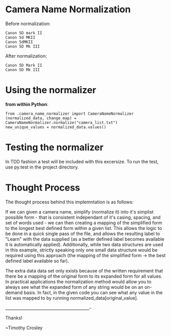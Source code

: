 Camera Name Normalization
=====

Before normalization:

    Canon 5D mark II
    Canon 5d MKII
    Canon 5dMKII
    Canon 5D Mk III

After normalization:

    Canon 5D Mark II
    Canon 5D Mk III


Using the normalizer
===================

**from within Python**:

    from .camera_name_normalizer import CameraNameNormalizer
    (normalized_data, change_map) = CameraNameNormalizer.normalize("camera_list.txt")
    new_unique_values = normalized_data.values()


Testing the normalizer
===================

In TDD fashion a test will be included with this excersize. To run the test, use py.test in the project directory.



Thought Process
===================

The thought process behind this implemntation is as follows:

If we can given a camera name, simplify (normalize it) into it's simplist possible form - that is consistent independant
of it's casing, spacing, and set of words used - we can then creating a mapping of the simplified form to the longest
best defined form within a given list. This allows the logic to be done in a quick single pass of the file, and allows
the resulting label to "Learn" with the data supplied (as a better defined label becomes available it is automatically
applied). Additionally, while two data structures are used in this example, strictly speaking only one small data
structure would be required using this approach (the mapping of the simplified form -> the best defined label available so far).

The extra data data set only exists because of the written requirement that there be a mapping of the original form to
its expanded form for all values. In practical applications the normalization method would allow you to always see what
the expanded form of any string would be on an on-demand basis. In fact, in the given code you can see what any value
in the list was mapped to by running normalized_data[original_value].

_________________________________________-

Thanks!

~Timothy Crosley
